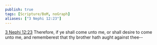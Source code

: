 ```yaml
---
publish: true
tags: [Scripture/BoM, noGraph]
aliases: ["3 Nephi 12:23"]
---
```

[3 Nephi 12:23](https://churchofjesuschrist.org/study/scriptures/bofm/3-ne/12?lang=eng&id=p23#p23) Therefore, if ye shall come unto me, or shall desire to come unto me, and rememberest that thy brother hath aught against thee--
